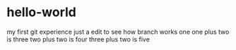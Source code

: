 # hello-world
my first git experience
just a edit to see how branch works one
one plus two is three
two plus two is four
three plus two is five

